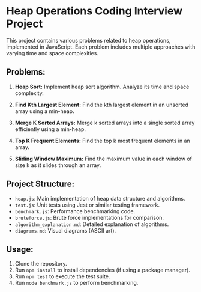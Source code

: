 # Heap Operations Coding Interview Project

This project contains various problems related to heap operations, implemented in JavaScript. Each problem includes multiple approaches with varying time and space complexities.

## Problems:

1. **Heap Sort:** Implement heap sort algorithm.  Analyze its time and space complexity.

2. **Find Kth Largest Element:** Find the kth largest element in an unsorted array using a min-heap.

3. **Merge K Sorted Arrays:** Merge k sorted arrays into a single sorted array efficiently using a min-heap.

4. **Top K Frequent Elements:** Find the top k most frequent elements in an array.

5. **Sliding Window Maximum:** Find the maximum value in each window of size k as it slides through an array.


## Project Structure:

- `heap.js`: Main implementation of heap data structure and algorithms.
- `test.js`: Unit tests using Jest or similar testing framework.
- `benchmark.js`: Performance benchmarking code.
- `bruteforce.js`: Brute force implementations for comparison.
- `algorithm_explanation.md`: Detailed explanation of algorithms.
- `diagrams.md`: Visual diagrams (ASCII art).

## Usage:

1. Clone the repository.
2. Run `npm install` to install dependencies (if using a package manager).
3. Run `npm test` to execute the test suite.
4. Run `node benchmark.js` to perform benchmarking.